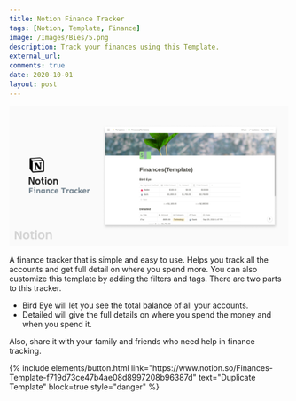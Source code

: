 ```yaml
---
title: Notion Finance Tracker
tags: [Notion, Template, Finance]
image: /Images/Bies/5.png
description: Track your finances using this Template.
external_url:
comments: true
date: 2020-10-01
layout: post
---
```

![alt text](/Images/Bies/5.png "1")

A finance tracker that is simple and easy to use. Helps you track all the accounts and get full detail on where you spend more. You can also customize this template by adding the filters and tags. There are two parts to this tracker.
- Bird Eye will let you see the total balance of all your accounts.
- Detailed will give the full details on where you spend the money and when you spend it.

Also, share it with your family and friends who need help in finance tracking.

<p class="text-center">{% include elements/button.html link="https://www.notion.so/Finances-Template-f719d73ce47b4ae08d8997208b96387d" text="Duplicate Template" block=true style="danger" %}
</p>
